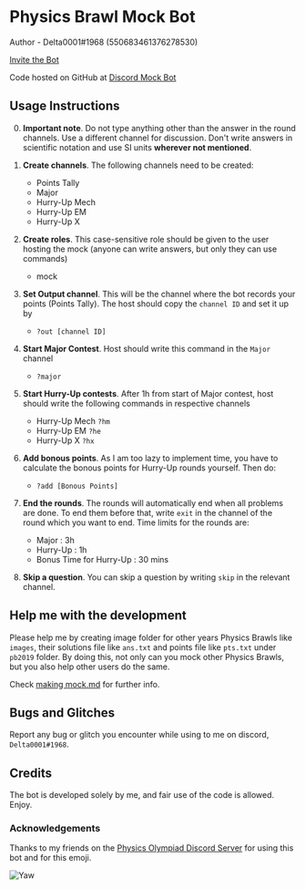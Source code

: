 # Physics Brawl Mock Bot

Author - Delta0001#1968 (550683461376278530)

[Invite the Bot](https://discord.com/api/oauth2/authorize?client_id=753144721915772940&permissions=8&scope=bot)

Code hosted on GitHub at [Discord Mock Bot](https://github.com/SuperSat001/Discord-Mock-Bot)

## Usage Instructions

0. **Important note**. Do not type anything other than the answer in the round channels. Use a different channel for discussion. Don't write answers in scientific notation and use SI units **wherever not mentioned**.

1. **Create channels**. The following channels need to be created:
	- Points Tally
	- Major
	- Hurry-Up Mech
	- Hurry-Up EM
	- Hurry-Up X
 
2. **Create roles**. This case-sensitive role should be given to the user hosting the mock (anyone can write answers, but only they can use commands)
	- mock

3. **Set Output channel**. This will be the channel where the bot records your points (Points Tally). The host should copy the `channel ID` and set it up by
	- `?out [channel ID]`

4. **Start Major Contest**. Host should write this command in the `Major` channel
	- `?major`

5. **Start Hurry-Up contests**. After 1h from start of Major contest, host should write the following commands in respective channels
	- Hurry-Up Mech `?hm`
	- Hurry-Up EM `?he`
	- Hurry-Up X `?hx`

6. **Add bonous points**. As I am too lazy to implement time, you have to calculate the bonous points for Hurry-Up rounds yourself. Then do:
	- `?add [Bonous Points]`

7. **End the rounds**. The rounds will automatically end when all problems are done. To end them before that, write `exit` in the channel of the round which you want to end.
Time limits for the rounds are:
	- Major : 3h
	- Hurry-Up : 1h
	- Bonus Time for Hurry-Up : 30 mins

8. **Skip a question**. You can skip a question by writing `skip` in the relevant channel.

## Help me with the development
Please help me by creating image folder for other years Physics Brawls like `images`, their solutions file like `ans.txt` and points file like `pts.txt` under `pb2019` folder. By doing this, not only can you mock other Physics Brawls, but you also help other users do the same.

Check [making mock.md](https://github.com/SuperSat001/Discord-Mock-Bot/blob/master/making%20mock.md) for further info.

## Bugs and Glitches
Report any bug or glitch you encounter while using to me on discord, `Delta0001#1968`.

## Credits
The bot is developed solely by me, and fair use of the code is allowed. Enjoy.

### Acknowledgements
Thanks to my friends on the [Physics Olympiad Discord Server](https://discord.gg/wyGAa49) for using this bot and for this emoji.


![Yaw](https://i.imgur.com/ww1snsg.png)
